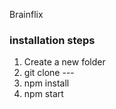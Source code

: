 Brainflix

### installation steps

1. Create a new folder
2. git clone ---
3. npm install
4. npm start
